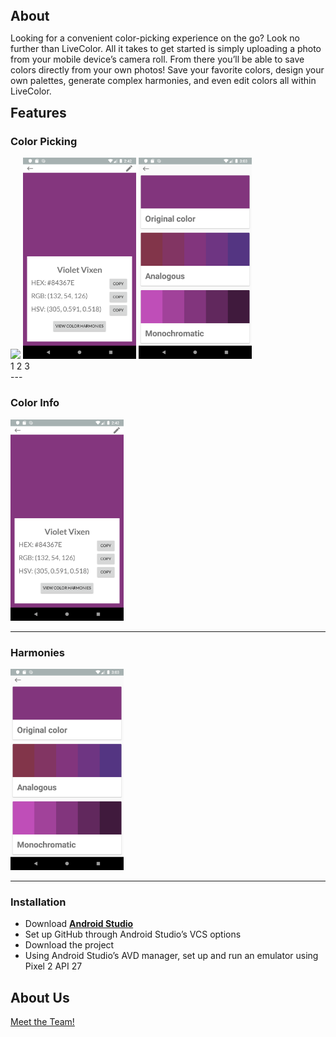 
<h2 style="margin: auto;">About</h2>

Looking for a convenient color-picking experience on the go? Look no further than LiveColor. All it takes to get started is simply uploading a photo from your mobile device’s camera roll. From there you’ll be able to save colors directly from your own photos! Save your favorite colors, design your own palettes, generate complex harmonies, and even edit colors all within LiveColor.  

<h2 style="margin: auto;">Features</h2>


### Color Picking

<img id="img1" class="step1" height="322" src="color_picker.gif">
<img id="img2" class="step2" height="322" src="color_info.png">
<img id="img3" class="step3" height="322" src="harmonies.png">
<div class="center">
  <div class="pagination">
  <a onclick="onStep1()" class="active">1</a>
  <a onclick="onStep2()">2</a>
  <a onclick="onStep3()">3</a>
  </div>
</div>
---

### Color Info

<img height="322" src="color_info.png">

---

### Harmonies

<img height="322" src="harmonies.png">

---

### Installation

- Download **[Android Studio](https://developer.android.com/studio)**
- Set up GitHub through Android Studio’s VCS options
- Download the project
- Using Android Studio’s AVD manager, set up and run an emulator using Pixel 2 API 27

## About Us
<a href="./credits.html">Meet the Team!</a>

<script>
 //these 3 functions switch between the 3 tutorial images
  function onStep1() {
    var x = document.getElementsByClassName("active");
    var i;
    for (i = 0; i < x.length; i++) {
      x[i].classList.remove("active");
    }
    document.getElementById("img1").style.display = "block";
    document.getElementById("img1").classList.add("active");
    document.getElementById("img2").style.display = "none";
    document.getElementById("img3").style.display = "none";
  }
  
  function onStep2() {
    var x = document.getElementsByClassName("active");
    var i;
    for (i = 0; i < x.length; i++) {
      x[i].classList.remove("active");
    }
    document.getElementById("img1").style.display = "none";
    document.getElementById("img2").style.display = "block";
    document.getElementById("img2").classList.add("active");
    document.getElementById("img3").style.display = "none";
  }
  
  function onStep3() {
    var x = document.getElementsByClassName("active");
    var i;
    for (i = 0; i < x.length; i++) {
      x[i].classList.remove("active");
    }
    document.getElementById("img1").style.display = "none";
    document.getElementById("img2").style.display = "none";
    document.getElementById("img3").style.display = "block";
    document.getElementById("img3").classList.add("active");
  }
</script>

